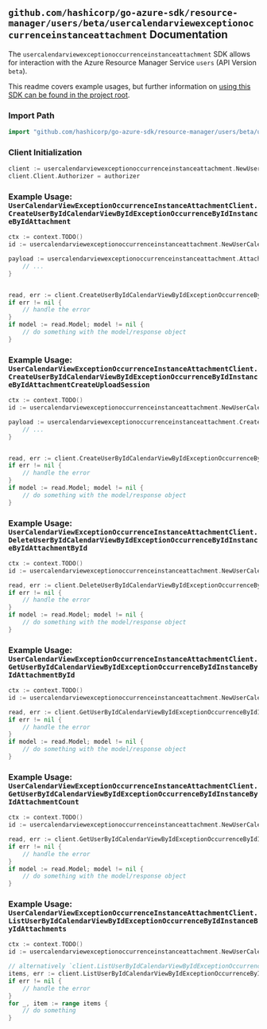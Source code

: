 
## `github.com/hashicorp/go-azure-sdk/resource-manager/users/beta/usercalendarviewexceptionoccurrenceinstanceattachment` Documentation

The `usercalendarviewexceptionoccurrenceinstanceattachment` SDK allows for interaction with the Azure Resource Manager Service `users` (API Version `beta`).

This readme covers example usages, but further information on [using this SDK can be found in the project root](https://github.com/hashicorp/go-azure-sdk/tree/main/docs).

### Import Path

```go
import "github.com/hashicorp/go-azure-sdk/resource-manager/users/beta/usercalendarviewexceptionoccurrenceinstanceattachment"
```


### Client Initialization

```go
client := usercalendarviewexceptionoccurrenceinstanceattachment.NewUserCalendarViewExceptionOccurrenceInstanceAttachmentClientWithBaseURI("https://management.azure.com")
client.Client.Authorizer = authorizer
```


### Example Usage: `UserCalendarViewExceptionOccurrenceInstanceAttachmentClient.CreateUserByIdCalendarViewByIdExceptionOccurrenceByIdInstanceByIdAttachment`

```go
ctx := context.TODO()
id := usercalendarviewexceptionoccurrenceinstanceattachment.NewUserCalendarViewExceptionOccurrenceInstanceID("userIdValue", "eventIdValue", "eventId1Value", "eventId2Value")

payload := usercalendarviewexceptionoccurrenceinstanceattachment.Attachment{
	// ...
}


read, err := client.CreateUserByIdCalendarViewByIdExceptionOccurrenceByIdInstanceByIdAttachment(ctx, id, payload)
if err != nil {
	// handle the error
}
if model := read.Model; model != nil {
	// do something with the model/response object
}
```


### Example Usage: `UserCalendarViewExceptionOccurrenceInstanceAttachmentClient.CreateUserByIdCalendarViewByIdExceptionOccurrenceByIdInstanceByIdAttachmentCreateUploadSession`

```go
ctx := context.TODO()
id := usercalendarviewexceptionoccurrenceinstanceattachment.NewUserCalendarViewExceptionOccurrenceInstanceID("userIdValue", "eventIdValue", "eventId1Value", "eventId2Value")

payload := usercalendarviewexceptionoccurrenceinstanceattachment.CreateUserByIdCalendarViewByIdExceptionOccurrenceByIdInstanceByIdAttachmentCreateUploadSessionRequest{
	// ...
}


read, err := client.CreateUserByIdCalendarViewByIdExceptionOccurrenceByIdInstanceByIdAttachmentCreateUploadSession(ctx, id, payload)
if err != nil {
	// handle the error
}
if model := read.Model; model != nil {
	// do something with the model/response object
}
```


### Example Usage: `UserCalendarViewExceptionOccurrenceInstanceAttachmentClient.DeleteUserByIdCalendarViewByIdExceptionOccurrenceByIdInstanceByIdAttachmentById`

```go
ctx := context.TODO()
id := usercalendarviewexceptionoccurrenceinstanceattachment.NewUserCalendarViewExceptionOccurrenceInstanceAttachmentID("userIdValue", "eventIdValue", "eventId1Value", "eventId2Value", "attachmentIdValue")

read, err := client.DeleteUserByIdCalendarViewByIdExceptionOccurrenceByIdInstanceByIdAttachmentById(ctx, id)
if err != nil {
	// handle the error
}
if model := read.Model; model != nil {
	// do something with the model/response object
}
```


### Example Usage: `UserCalendarViewExceptionOccurrenceInstanceAttachmentClient.GetUserByIdCalendarViewByIdExceptionOccurrenceByIdInstanceByIdAttachmentById`

```go
ctx := context.TODO()
id := usercalendarviewexceptionoccurrenceinstanceattachment.NewUserCalendarViewExceptionOccurrenceInstanceAttachmentID("userIdValue", "eventIdValue", "eventId1Value", "eventId2Value", "attachmentIdValue")

read, err := client.GetUserByIdCalendarViewByIdExceptionOccurrenceByIdInstanceByIdAttachmentById(ctx, id)
if err != nil {
	// handle the error
}
if model := read.Model; model != nil {
	// do something with the model/response object
}
```


### Example Usage: `UserCalendarViewExceptionOccurrenceInstanceAttachmentClient.GetUserByIdCalendarViewByIdExceptionOccurrenceByIdInstanceByIdAttachmentCount`

```go
ctx := context.TODO()
id := usercalendarviewexceptionoccurrenceinstanceattachment.NewUserCalendarViewExceptionOccurrenceInstanceID("userIdValue", "eventIdValue", "eventId1Value", "eventId2Value")

read, err := client.GetUserByIdCalendarViewByIdExceptionOccurrenceByIdInstanceByIdAttachmentCount(ctx, id)
if err != nil {
	// handle the error
}
if model := read.Model; model != nil {
	// do something with the model/response object
}
```


### Example Usage: `UserCalendarViewExceptionOccurrenceInstanceAttachmentClient.ListUserByIdCalendarViewByIdExceptionOccurrenceByIdInstanceByIdAttachments`

```go
ctx := context.TODO()
id := usercalendarviewexceptionoccurrenceinstanceattachment.NewUserCalendarViewExceptionOccurrenceInstanceID("userIdValue", "eventIdValue", "eventId1Value", "eventId2Value")

// alternatively `client.ListUserByIdCalendarViewByIdExceptionOccurrenceByIdInstanceByIdAttachments(ctx, id)` can be used to do batched pagination
items, err := client.ListUserByIdCalendarViewByIdExceptionOccurrenceByIdInstanceByIdAttachmentsComplete(ctx, id)
if err != nil {
	// handle the error
}
for _, item := range items {
	// do something
}
```
